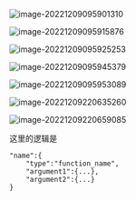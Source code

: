 ![image-20221209095901310](C:\Users\Rich\AppData\Roaming\Typora\typora-user-images\image-20221209095901310.png)

![image-20221209095915876](C:\Users\Rich\AppData\Roaming\Typora\typora-user-images\image-20221209095915876.png)

![image-20221209095925253](C:\Users\Rich\AppData\Roaming\Typora\typora-user-images\image-20221209095925253.png)

![image-20221209095945379](C:\Users\Rich\AppData\Roaming\Typora\typora-user-images\image-20221209095945379.png)

![image-20221209095953089](C:\Users\Rich\AppData\Roaming\Typora\typora-user-images\image-20221209095953089.png)

![image-20221209220635260](C:\Users\Rich\AppData\Roaming\Typora\typora-user-images\image-20221209220635260.png)

![image-20221209220659085](C:\Users\Rich\AppData\Roaming\Typora\typora-user-images\image-20221209220659085.png)



这里的逻辑是

```
"name":{
	"type":"function_name",
	"argument1":{...},
	"argument2":{...}
}
```

